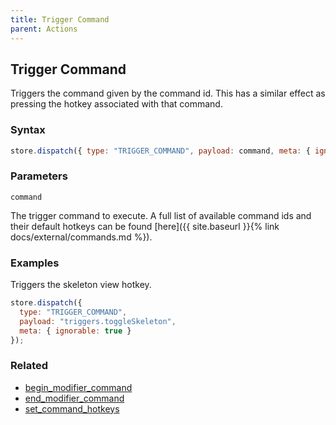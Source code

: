 ```yaml
---
title: Trigger Command
parent: Actions
---
```


## Trigger Command

Triggers the command given by the command id. This has a similar effect as pressing the hotkey associated with that command.

### Syntax

```js
store.dispatch({ type: "TRIGGER_COMMAND", payload: command, meta: { ignorable: true } });
```

### Parameters

`command`

The trigger command to execute. A full list of available command ids and their default hotkeys can be found [here]({{ site.baseurl }}{% link docs/external/commands.md %}).

### Examples

Triggers the skeleton view hotkey.

```js
store.dispatch({
  type: "TRIGGER_COMMAND",
  payload: "triggers.toggleSkeleton",
  meta: { ignorable: true }
});
```

### Related

- [begin_modifier_command](./begin_modifier_command.md)
- [end_modifier_command](./end_modifier_command.md)
- [set_command_hotkeys](./set_command_hotkeys.md)
